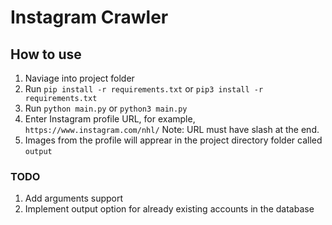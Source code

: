 # Instagram Crawler

## How to use
1. Naviage into project folder
2. Run `pip install -r requirements.txt` or `pip3 install -r requirements.txt`
3. Run `python main.py` or `python3 main.py`
4. Enter Instagram profile URL, for example, `https://www.instagram.com/nhl/`
Note: URL must have slash at the end.
5. Images from the profile will apprear in the project directory folder called `output`

### TODO
1. Add arguments support
1. Implement output option for already existing accounts in the database